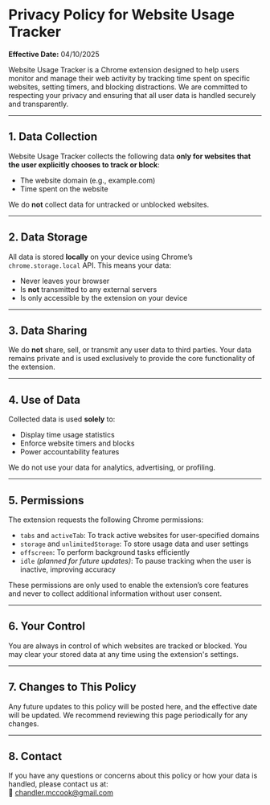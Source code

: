 # Privacy Policy for Website Usage Tracker

**Effective Date:** 04/10/2025

Website Usage Tracker is a Chrome extension designed to help users monitor and manage their web activity by tracking time spent on specific websites, setting timers, and blocking distractions. We are committed to respecting your privacy and ensuring that all user data is handled securely and transparently.

---

## 1. Data Collection

Website Usage Tracker collects the following data **only for websites that the user explicitly chooses to track or block**:
- The website domain (e.g., example.com)
- Time spent on the website

We do **not** collect data for untracked or unblocked websites.

---

## 2. Data Storage

All data is stored **locally** on your device using Chrome’s `chrome.storage.local` API. This means your data:
- Never leaves your browser
- Is **not** transmitted to any external servers
- Is only accessible by the extension on your device

---

## 3. Data Sharing

We do **not** share, sell, or transmit any user data to third parties. Your data remains private and is used exclusively to provide the core functionality of the extension.

---

## 4. Use of Data

Collected data is used **solely** to:
- Display time usage statistics
- Enforce website timers and blocks
- Power accountability features

We do not use your data for analytics, advertising, or profiling.

---

## 5. Permissions

The extension requests the following Chrome permissions:

- `tabs` and `activeTab`: To track active websites for user-specified domains  
- `storage` and `unlimitedStorage`: To store usage data and user settings  
- `offscreen`: To perform background tasks efficiently  
- `idle` *(planned for future updates)*: To pause tracking when the user is inactive, improving accuracy  

These permissions are only used to enable the extension’s core features and never to collect additional information without user consent.

---

## 6. Your Control

You are always in control of which websites are tracked or blocked. You may clear your stored data at any time using the extension's settings.

---

## 7. Changes to This Policy

Any future updates to this policy will be posted here, and the effective date will be updated. We recommend reviewing this page periodically for any changes.

---

## 8. Contact

If you have any questions or concerns about this policy or how your data is handled, please contact us at:  
📧 chandler.mccook@gmail.com